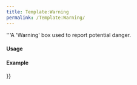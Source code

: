 ```yaml
---
title: Template:Warning
permalink: /Template:Warning/
---
```


<noinclude>

'''A 'Warning' box used to report potential danger.

#### Usage

#### Example

</noinclude><includeonly>}}</includeonly>